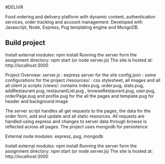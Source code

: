#DELIVR

Food ordering and delivery platform with dynamic content, authentication services, order tracking and account management. Developed with Javascript, Node, Express, Pug templating engine and MongoDB.

## Build project
Install external modules: npm install
Running the server form the assignment directory: npm start (or node server.js)
The site is hosted at: http://localhost:3000

Project Overview:
server.js : express server for the site 
config.json : some configurations for the project
/resources/ : css stylesheet, all images and all all client js scripts
/views/: contains index.pug, order.pug, stats.pug, addRestaurant.pug, restaurantList.pug
	 , browseRestaurant.pug, user.pug, orderPage.pug and profile.pug for the all the pages
         and template.pug for header and background image

The server script handles all get requests to the pages, the data for the
order form, add and update and all static resources. All requests are handled using express and 
changes to server data through browse is reflected across all pages. The project uses mongodb for persistence

External node modules: express, pug, mongodb

Install external modules: npm install
Running the server form the assignment directory: npm start (or node server.js)
The site is hosted at: http://localhost:3000
